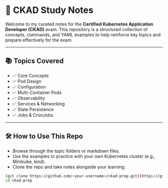 # 🚀 CKAD Study Notes

Welcome to my curated notes for the **Certified Kubernetes Application Developer (CKAD)** exam. This repository is a structured collection of concepts, commands, and YAML examples to help reinforce key topics and prepare effectively for the exam.

---

## 📚 Topics Covered

- ✅ Core Concepts
- ✅ Pod Design
- ✅ Configuration
- ✅ Multi-Container Pods
- ✅ Observability
- ✅ Services & Networking
- ✅ State Persistence
- ✅ Jobs & CronJobs

---

## 🛠️ How to Use This Repo

- Browse through the topic folders or markdown files.
- Use the examples to practice with your own Kubernetes cluster (e.g., Minikube, kind).
- Clone the repo and take notes alongside your learning.

```bash
[git clone https://github.com/<your-username>/ckad-prep.git](https://github.com/lokesh-keyan/ckad-prep.git)
cd ckad-prep
